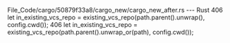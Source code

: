 File_Code/cargo/50879f33a8/cargo_new/cargo_new_after.rs --- Rust
406     let in_existing_vcs_repo = existing_vcs_repo(path.parent().unwrap(), config.cwd());                                                                  406     let in_existing_vcs_repo = existing_vcs_repo(path.parent().unwrap_or(path), config.cwd());

